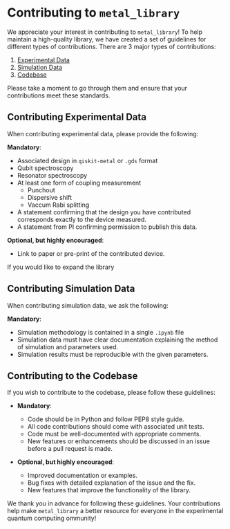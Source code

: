 # Contributing to `metal_library`

We appreciate your interest in contributing to `metal_library`! To help maintain a high-quality library, we have created a set of guidelines for different types of contributions. There are 3 major types of contributions:

1. [Experimental Data](#experimental-data)
2. [Simulation Data](#simulation-data)
3. [Codebase](#codebase)

Please take a moment to go through them and ensure that your contributions meet these standards. 

## Contributing Experimental Data <a name="experimental-data"></a>

When contributing experimental data, please provide the following:

**Mandatory**:
- Associated design in `qiskit-metal` or `.gds` format
- Qubit spectroscopy
- Resonator spectroscopy
- At least one form of coupling measurement
    - Punchout
    - Dispersive shift
    - Vaccum Rabi splitting
- A statement confirming that the design you have contributed corresponds exactly to the device measured.
- A statement from PI confirming permission to publish this data.
  
**Optional, but highly encouraged**:
- Link to paper or pre-print of the contributed device.

If you would like to expand the library 

## Contributing Simulation Data <a name="simulation-data"></a>

When contributing simulation data, we ask the following:

**Mandatory**:
- Simulation methodology is contained in a single `.ipynb` file
- Simulation data must have clear documentation explaining the method of simulation and parameters used.
- Simulation results must be reproducible with the given parameters.


## Contributing to the Codebase <a name="codebase"></a>

If you wish to contribute to the codebase, please follow these guidelines:

- **Mandatory**:
  - Code should be in Python and follow PEP8 style guide.
  - All code contributions should come with associated unit tests.
  - Code must be well-documented with appropriate comments.
  - New features or enhancements should be discussed in an issue before a pull request is made.

- **Optional, but highly encouraged**:
  - Improved documentation or examples.
  - Bug fixes with detailed explanation of the issue and the fix.
  - New features that improve the functionality of the library.


We thank you in advance for following these guidelines. Your contributions help make `metal_library` a better resource for everyone in the experimental quantum computing ommunity!
